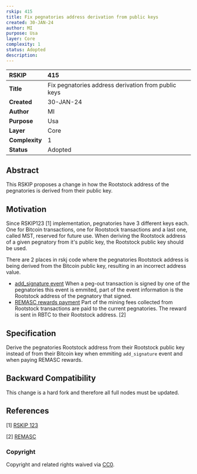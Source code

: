 ```yaml
---
rskip: 415
title: Fix pegnatories address derivation from public keys
created: 30-JAN-24
author: MI
purpose: Usa
layer: Core
complexity: 1
status: Adopted
description: 
---
```


|RSKIP          |415           |
| :------------ |:-------------|
|**Title**      |Fix pegnatories address derivation from public keys |
|**Created**    |30-JAN-24 |
|**Author**     |MI |
|**Purpose**    |Usa |
|**Layer**      |Core |
|**Complexity** |1 |
|**Status**     |Adopted |

## Abstract

This RSKIP proposes a change in how the Rootstock address of the pegnatories is derived from their public key.

## Motivation

Since RSKIP123 [1] implementation, pegnatories have 3 different keys each. One for Bitcoin transactions, one for Rootstock transactions and a last one, called MST, reserved for future use. When deriving the Rootstock address of a given pegnatory from it's public key, the Rootstock public key should be used.

There are 2 places in rskj code where the pegnatories Rootstock address is being derived from the Bitcoin public key, resulting in an incorrect address value.

- [add_signature event](https://github.com/rsksmart/rskj/blob/FINGERROOT-5.0.0/rskj-core/src/main/java/co/rsk/peg/utils/BridgeEventLoggerImpl.java#L77-L81) When a peg-out transaction is signed by one of the pegnatories this event is emmited, part of the event information is the Rootstock address of the pegnatory that signed.
- [REMASC rewards payment](https://github.com/rsksmart/rskj/blob/FINGERROOT-5.0.0/rskj-core/src/main/java/co/rsk/remasc/RemascFederationProvider.java#L56-L59) Part of the mining fees collected from Rootstock transactions are paid to the current pegnatories. The reward is sent in RBTC to their Rootstock address. [2]

## Specification

Derive the pegnatories Rootstock address from their Rootstock public key instead of from their Bitcoin key when emmiting `add_signature` event and when paying REMASC rewards.

## Backward Compatibility

This change is a hard fork and therefore all full nodes must be updated.

## References

[1] [RSKIP 123](https://github.com/rsksmart/RSKIPs/blob/master/IPs/RSKIP123.md)

[2] [REMASC](https://dev.rootstock.io/rsk/architecture/mining/remasc/)

### Copyright

Copyright and related rights waived via [CC0](https://creativecommons.org/publicdomain/zero/1.0/).
